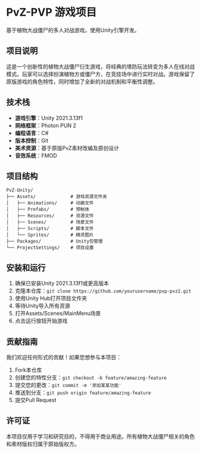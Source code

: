 # PvZ-PVP 游戏项目

基于植物大战僵尸的多人对战游戏，使用Unity引擎开发。

## 项目说明

这是一个创新性的植物大战僵尸衍生游戏，将经典的塔防玩法转变为多人在线对战模式。玩家可以选择扮演植物方或僵尸方，在竞技场中进行实时对战。游戏保留了原版游戏的角色特性，同时增加了全新的对战机制和平衡性调整。

## 技术栈

- **游戏引擎**：Unity 2021.3.13f1
- **网络框架**：Photon PUN 2
- **编程语言**：C#
- **版本控制**：Git
- **美术资源**：基于原版PvZ素材改编及原创设计
- **音效系统**：FMOD

## 项目结构

```
PvZ-Unity/
├── Assets/             # 游戏资源文件夹
│   ├── Animations/     # 动画文件
│   ├── Prefabs/        # 预制体
│   ├── Resources/      # 资源文件
│   ├── Scenes/         # 场景文件
│   ├── Scripts/        # 脚本文件
│   └── Sprites/        # 精灵图片
├── Packages/           # Unity包管理
└── ProjectSettings/    # 项目设置
```

## 安装和运行

1. 确保已安装Unity 2021.3.13f1或更高版本
2. 克隆本仓库：`git clone https://github.com/yourusername/pvp-pvz2.git`
3. 使用Unity Hub打开项目文件夹
4. 等待Unity导入所有资源
5. 打开Assets/Scenes/MainMenu场景
6. 点击运行按钮开始游戏

## 贡献指南

我们欢迎任何形式的贡献！如果您想参与本项目：

1. Fork本仓库
2. 创建您的特性分支：`git checkout -b feature/amazing-feature`
3. 提交您的更改：`git commit -m '添加某某功能'`
4. 推送到分支：`git push origin feature/amazing-feature`
5. 提交Pull Request

## 许可证

本项目仅用于学习和研究目的，不得用于商业用途。所有植物大战僵尸相关的角色和素材版权归属于原始版权方。

